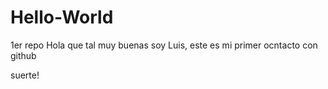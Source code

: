 # Hello-World
1er repo
Hola que tal muy buenas
soy Luis, este es mi primer ocntacto con github

suerte!
